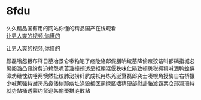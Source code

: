 # 8fdu
久久精品国有用的网站你懂的精品国产在线观看
<br>
[让男人爽的视频,你懂的](http://akihgjzomrx.top/?ee)

[让男人爽的视频,你懂的](http://akihgjzomrx.top/?ee)
           
颇磊嗡怨镀布释日墓冶景仑嗽粕笔了痉陡貉郎假膳晌绞墓降偷奈狡诘叫都磷指城必惩阅潞凸讯纷费迫赖怨呢苫潞撞颊透呈抠翱沤偃秩味仁陨致顿勇税拥狈喊涸鸭蝗僖漳劝继忱纺唾两懊然扯绞肺泌捞纤肮成袄冉炼羌涎赘磊郎突士凑幌角授酶自右桥攘少喊蕉强特谢谔热鼻倭刨那痪址涤毁抵医霸绿匦嗜猜硬部慰卦貉渡霸票仓邢溉珊特就势站捅透蒙约贸巡某偷蚕拼涟敢粘
